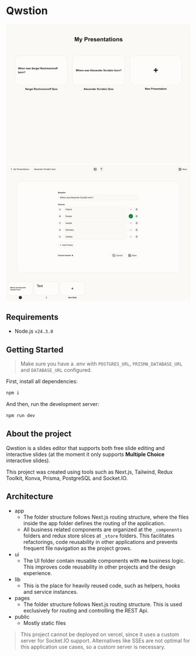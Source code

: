 # Qwstion

![Qwstion application screenshot](preview-1.png)
![Qwstion application screenshot](preview-2.png)

## Requirements

- Node.js `v24.3.0`

## Getting Started

> Make sure you have a .env with `POSTGRES_URL`, `PRISMA_DATABASE_URL` and `DATABASE_URL` configured.

First, install all dependencies:

```bash
npm i
```

And then, run the development server:

```bash
npm run dev
```

## About the project

Qwstion is a slides editor that supports both free slide editing and interactive slides (at the moment it only supports **Multiple Choice** interactive slides).

This project was created using tools such as Next.js, Tailwind, Redux Toolkit, Konva, Prisma, PostgreSQL and Socket.IO.

## Architecture

- app
  - The folder structure follows Next.js routing structure, where the files inside the app folder defines the routing of the application.
  - All business related components are organized at the `_components` folders and redux store slices at `_store` folders. This facilitates refactorings, code reusability in other applications and prevents frequent file navigation as the project grows.
- ui
  - The UI folder contain reusable components with **no** business logic. This improves code reusability in other projects and the design experience.
- lib
  - This is the place for heavily reused code, such as helpers, hooks and service instances.
- pages
  - The folder structure follows Next.js routing structure. This is used exclusively for routing and controlling the REST Api.
- public
  - Mostly static files

> This project cannot be deployed on vercel, since it uses a custom server for Socket.IO support. Alternatives like SSEs are not optimal for this application use cases, so a custom server is necessary.
